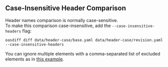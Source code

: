## Case-Insensitive Header Comparison   
Header names comparison is normally case-sensitive.  
To make this comparison case-insensitive, add the `--case-insensitive-headers` flag:
```
oasdiff diff data/header-case/base.yaml data/header-case/revision.yaml --case-insensitive-headers
```

You can ignore multiple elements with a comma-separated list of excluded elements as in [this example](#ignore-changes-to-description-and-examples).  

